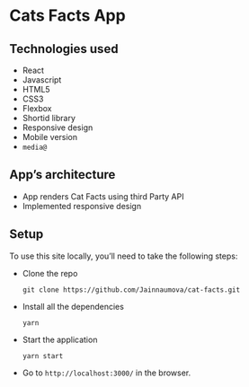 # Cats Facts App
## Technologies used
* React
* Javascript
* HTML5
* CSS3
* Flexbox
* Shortid library
* Responsive design
* Mobile version
* ```media@```

## App’s architecture
* App renders Cat Facts using third Party API
* Implemented responsive design

## Setup
To use this site locally, you’ll need to take the following steps:

* Clone the repo

    ```git clone https://github.com/Jainnaumova/cat-facts.git```

* Install all the dependencies

    ```yarn```

* Start the application

    ```yarn start```

* Go to `http://localhost:3000/` in the browser.
